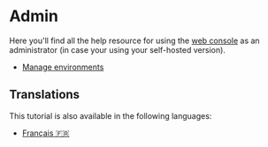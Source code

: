 # Admin

Here you'll find all the help resource for using the [web console](https://www.cwcloud.tech) as an administrator (in case your using your self-hosted version).

* [Manage environments](./environments.md)

## Translations

This tutorial is also available in the following languages:
* [Français 🇫🇷](../../../translations/fr/tutorials/console/admin/README.md)
